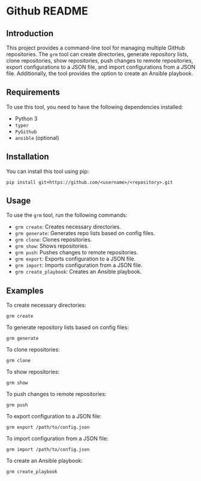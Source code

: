 # Github README

## Introduction

This project provides a command-line tool for managing multiple GitHub repositories. The `grm` tool can create directories, generate repository lists, clone repositories, show repositories, push changes to remote repositories, export configurations to a JSON file, and import configurations from a JSON file. Additionally, the tool provides the option to create an Ansible playbook.

## Requirements

To use this tool, you need to have the following dependencies installed:

- Python 3
- `typer`
- `PyGithub`
- `ansible` (optional)

## Installation

You can install this tool using pip:

```
pip install git+https://github.com/<username>/<repository>.git
```

## Usage

To use the `grm` tool, run the following commands:

- `grm create`: Creates necessary directories.
- `grm generate`: Generates repo lists based on config files.
- `grm clone`: Clones repositories.
- `grm show`: Shows repositories.
- `grm push`: Pushes changes to remote repositories.
- `grm export`: Exports configuration to a JSON file.
- `grm import`: Imports configuration from a JSON file.
- `grm create_playbook`: Creates an Ansible playbook.

## Examples

To create necessary directories:

```
grm create
```

To generate repository lists based on config files:

```
grm generate
```

To clone repositories:

```
grm clone
```

To show repositories:

```
grm show
```

To push changes to remote repositories:

```
grm push
```

To export configuration to a JSON file:

```
grm export /path/to/config.json
```

To import configuration from a JSON file:

```
grm import /path/to/config.json
```

To create an Ansible playbook:

```
grm create_playbook
```
